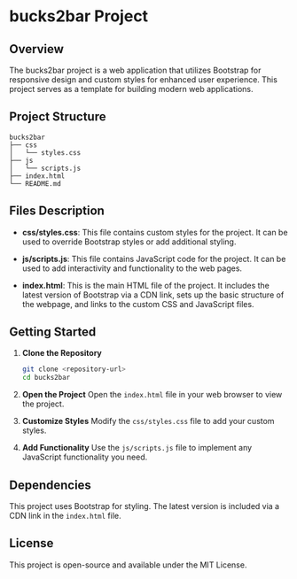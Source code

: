 # bucks2bar Project

## Overview
The bucks2bar project is a web application that utilizes Bootstrap for responsive design and custom styles for enhanced user experience. This project serves as a template for building modern web applications.

## Project Structure
```
bucks2bar
├── css
│   └── styles.css
├── js
│   └── scripts.js
├── index.html
└── README.md
```

## Files Description

- **css/styles.css**: This file contains custom styles for the project. It can be used to override Bootstrap styles or add additional styling.

- **js/scripts.js**: This file contains JavaScript code for the project. It can be used to add interactivity and functionality to the web pages.

- **index.html**: This is the main HTML file of the project. It includes the latest version of Bootstrap via a CDN link, sets up the basic structure of the webpage, and links to the custom CSS and JavaScript files.

## Getting Started

1. **Clone the Repository**
   ```bash
   git clone <repository-url>
   cd bucks2bar
   ```

2. **Open the Project**
   Open the `index.html` file in your web browser to view the project.

3. **Customize Styles**
   Modify the `css/styles.css` file to add your custom styles.

4. **Add Functionality**
   Use the `js/scripts.js` file to implement any JavaScript functionality you need.

## Dependencies
This project uses Bootstrap for styling. The latest version is included via a CDN link in the `index.html` file.

## License
This project is open-source and available under the MIT License.